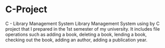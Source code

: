 # C-Project
C - Library Management System
Library Management System using by C project that I prepared in the 1st semester of my university. It includes file operations such as adding a book, deleting a book, lending a book, checking out the book, adding an author, adding a publication year. 
